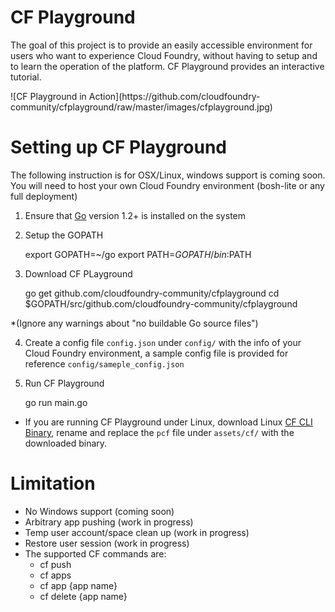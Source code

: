 CF Playground
==============
The goal of this project is to provide an easily accessible environment for users who want to experience Cloud Foundry, without having to setup and to learn the operation of the platform.  CF Playground provides an interactive tutorial.

<p/>
![CF Playground in Action](https://github.com/cloudfoundry-community/cfplayground/raw/master/images/cfplayground.jpg)
<p/>

Setting up CF Playground
========================
The following instruction is for OSX/Linux, windows support is coming soon.
You will need to host your own Cloud Foundry environment (bosh-lite or any full deployment)

1) Ensure that [Go](http://golang.org/) version 1.2+ is installed on the system

2) Setup the GOPATH

    export GOPATH=~/go
    export PATH=$GOPATH/bin:$PATH
  
3) Download CF PLayground

    go get github.com/cloudfoundry-community/cfplayground
    cd $GOPATH/src/github.com/cloudfoundry-community/cfplayground
  
  *(Ignore any warnings about "no buildable Go source files")
  
4) Create a config file `config.json` under `config/` with the info of your Cloud Foundry environment, a sample config file is provided for reference `config/sameple_config.json`
  
5) Run CF Playground

    go run main.go
    
* If you are running CF Playground under Linux, download Linux [CF CLI Binary](https://github.com/cloudfoundry/cli/releases), rename and replace the `pcf` file under `assets/cf/` with the downloaded binary.
    
Limitation
==========
- No Windows support (coming soon)
- Arbitrary app pushing (work in progress)
- Temp user account/space clean up (work in progress)
- Restore user session (work in progress)
- The supported CF commands are:
    - cf push
    - cf apps
    - cf app {app name}
    - cf delete {app name}





